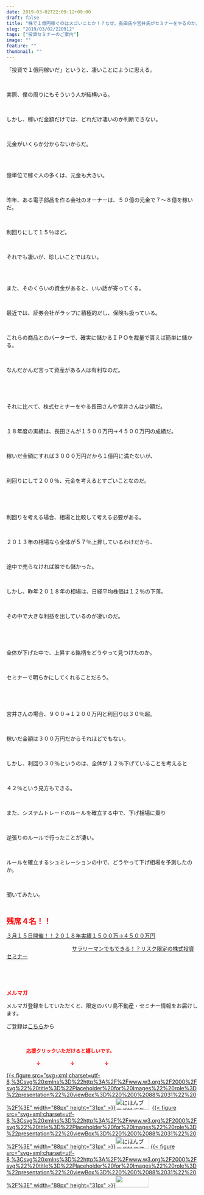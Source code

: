 ```yaml
---
date: 2019-03-02T22:09:12+09:00
draft: false
title: "株で１億円稼ぐのはスゴいことか！？なぜ、長田氏や宮井氏がセミナーをやるのか。"
slug: "2019/03/02/220912"
tags: ["投資セミナーのご案内"]
image: ""
feature: ""
thumbnail: ""
---
```

<p>「投資で１億円稼いだ」というと、凄いことにように思える。</p><p> </p><p>実際、僕の周りにもそういう人が結構いる。</p><p> </p><p>しかし、稼いだ金額だけでは、どれだけ凄いのか判断できない。</p><p> </p><p>元金がいくらか分からないからだ。</p><p> </p><p><br/>億単位で稼ぐ人の多くは、元金も大きい。</p><p> </p><p>昨年、ある電子部品を作る会社のオーナーは、５０億の元金で７～８億を稼いだ。</p><p> </p><p>利回りにして１５％ほど。</p><p> </p><p>それでも凄いが、珍しいことではない。</p><p> </p><p><br/>また、そのくらいの資金があると、いい話が寄ってくる。</p><p> </p><p>最近では、証券会社がラップに積極的だし、保険も扱っている。</p><p> </p><p>これらの商品とのバーターで、確実に儲かるＩＰＯを裁量で貰えば簡単に儲かる。</p><p> </p><p>なんだかんだ言って資産がある人は有利なのだ。</p><p> </p><p> </p><p>それに比べて、株式セミナーをやる長田さんや宮井さんは少額だ。</p><p> </p><p>１８年度の実績は、長田さんが１５００万円→４５００万円の成績だ。</p><p> </p><p>稼いだ金額にすれば３０００万円だから１億円に満たないが、</p><p> </p><p>利回りにして２００％、元金を考えるとすごいことなのだ。</p><p> </p><p> </p><p>利回りを考える場合、相場と比較して考える必要がある。</p><p> </p><p>２０１３年の相場なら全体が５７％上昇しているわけだから、</p><p> </p><p>途中で売らなければ誰でも儲かった。</p><p> </p><p>しかし、昨年２０１８年の相場は、日経平均株価は１２％の下落。</p><p> </p><p>その中で大きな利益を出しているのが凄いのだ。</p><p> </p><p> </p><p>全体が下げた中で、上昇する銘柄をどうやって見つけたのか。</p><p> </p><p>セミナーで明らかにしてくれることだろう。</p><p> </p><p> </p><p>宮井さんの場合、９００→１２００万円と利回りは３０％超。</p><p> </p><p>稼いだ金額は３００万円だからそれほどでもない。</p><p> </p><p>しかし、利回り３０％というのは、全体が１２％下げていることを考えると</p><p> </p><p>４２％という見方もできる。</p><p> </p><p>また、システムトレードのルールを確立する中で、下げ相場に乗り</p><p> </p><p>逆張りのルールで行ったことが凄い。</p><p> </p><p>ルールを確立するシュミレーションの中で、どうやって下げ相場を予測したのか。</p><p> </p><p>聞いてみたい。</p><p> </p><p><span style="font-size: 1.4em;"><span style="font-weight: bold;"><span style="color: rgb(255, 0, 0);">残席４名！！</span></span></span></p><p><a href="https://ameblo.jp/baliclub/entry-12439962299.html" target="_blank">３月１５日開催！！</a><a href="https://ameblo.jp/baliclub/entry-12439962299.html" target="_blank">２０１８年実績１５００万→４５００万円</a>           </p><p>　　　　　　　　　　　　 <a href="https://ameblo.jp/baliclub/entry-12439962299.html" target="_blank">サラリーマンでもできる！？リスク限定の株式投資セミナー</a></p><p> </p><p> </p><p><span style="font-weight: bold;"><span style="color: rgb(255, 0, 0);">メルマガ</span></span></p><p>メルマガ登録をしていただくと、限定のバリ島不動産・セミナー情報をお届けします。</p><p>ご登録は<a href="f9eeVI" target="_blank">こちら</a>から</p><p style="text-align: center;"> </p><p><font color="#ff0000" size="2"><strong>　　　　応援クリックいただけると嬉しいです。</strong></font></p><p><font color="#ff0000" size="2"><strong>　　　　　　↓　　　　　　↓　　　　　　↓</strong></font></p><p><a href="ranking.html?p_cid=01260127" id="&amp;blogmura_banner">{{< figure src="svg+xml;charset=utf-8,%3Csvg%20xmlns%3D%22http%3A%2F%2Fwww.w3.org%2F2000%2Fsvg%22%20title%3D%22Placeholder%20for%20Images%22%20role%3D%22presentation%22%20viewBox%3D%220%200%2088%2031%22%20%2F%3E" width="88px" height="31px" >}}<noscript><img alt="にほんブログ村 海外生活ブログ バリ島情報へ" border="0" height="31" src="//overseas.blogmura.com/bali/img/bali88_31.gif" width="88"></noscript></a>  <a href="ranking.html?p_cid=01260127" id="&amp;blogmura_banner">{{< figure src="svg+xml;charset=utf-8,%3Csvg%20xmlns%3D%22http%3A%2F%2Fwww.w3.org%2F2000%2Fsvg%22%20title%3D%22Placeholder%20for%20Images%22%20role%3D%22presentation%22%20viewBox%3D%220%200%2088%2031%22%20%2F%3E" width="88px" height="31px" >}}<noscript><img alt="にほんブログ村 投資ブログ 不動産投資へ" border="0" height="31" src="//investment.blogmura.com/hudousantoushi/img/hudousantoushi88_31.gif" width="88"></noscript></a> <a href="link.php?1804582" title="人気ブログランキングへ">{{< figure src="svg+xml;charset=utf-8,%3Csvg%20xmlns%3D%22http%3A%2F%2Fwww.w3.org%2F2000%2Fsvg%22%20title%3D%22Placeholder%20for%20Images%22%20role%3D%22presentation%22%20viewBox%3D%220%200%2088%2031%22%20%2F%3E" width="88px" height="31px" >}}<noscript><img border="0" height="31" src="https://blog.with2.net/img/banner/banner_22.gif" width="88"></noscript></a></p><p> </p>


